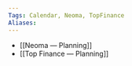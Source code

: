 ```yaml
---
Tags: Calendar, Neoma, TopFinance 
Aliases: 
---
```


- [[Neoma — Planning]]
- [[Top Finance — Planning]]